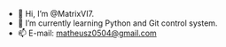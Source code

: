 - 👋 Hi, I’m @MatrixVI7.
- 🌱 I’m currently learning Python and Git control system.
- 📫 E-mail: matheusz0504@gmail.com

<!---
MatrixVI7/MatrixVI7 is a ✨ special ✨ repository because its `README.md` (this file) appears on your GitHub profile.
You can click the Preview link to take a look at your changes.
--->
